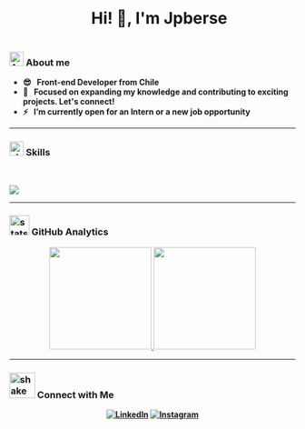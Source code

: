 <div id="user-content-toc">
  <ul align="center">
    <summary><h1 style="display: inline-block">Hi! 👋, I'm Jpberse</h1></summary>
  </ul>
</div>

### <img src="https://media4.giphy.com/media/v1.Y2lkPTc5MGI3NjExbmk4MmVieXBsMG45bjIzcmpnbGwwODZhMnBiMWh2OWw2N3k0em5tdyZlcD12MV9pbnRlcm5hbF9naWZfYnlfaWQmY3Q9cw/i0HhgCcJE3GM8KGy4g/giphy.gif" alt="About me icon" width="25"><b> About me<b/>

- 😎 &nbsp; Front-end Developer from Chile
- 🌱 &nbsp; Focused on expanding my knowledge and contributing to exciting projects. Let's connect!
- ⚡ &nbsp; I’m currently open for an Intern or a new job opportunity

---

### <img src="https://media2.giphy.com/media/QssGEmpkyEOhBCb7e1/giphy.gif?cid=ecf05e47a0n3gi1bfqntqmob8g9aid1oyj2wr3ds3mg700bl&rid=giphy.gif" width ="25" alt="skills icon"><b> Skills</b>
<br>

<p align="left">
  <a href="https://skillicons.dev">
    <img src="https://skillicons.dev/icons?i=git,github,html,css,js,nodejs,react,tailwind,vscode,ps&perline=14" />
  </a>
</p>

---

### <img src="https://media.giphy.com/media/iY8CRBdQXODJSCERIr/giphy.gif" width="35" alt="stats icon"><b> GitHub Analytics </b>

<p align="center">
  <a href="https://github.com/jpberse">
    <img height="180em" src="https://github-readme-stats.vercel.app/api?username=jpberse&theme=highcontrast&show_icons=true&hide_border=true&count_private=true"/>
    <img height="180em" src="https://github-readme-stats.vercel.app/api/top-langs/?username=jpberse&theme=highcontrast&show_icons=true&hide_border=true&layout=compact"/>
  </a>
</p>

---

### <img src="https://media4.giphy.com/media/v1.Y2lkPTc5MGI3NjExODZ2NXZlYXJyYjVnbWlna3NyNGRmZWF3ZHkzNGt4dmFkN3hwN2VmZSZlcD12MV9pbnRlcm5hbF9naWZfYnlfaWQmY3Q9cw/HOHlAVsG7pKR6Q7W83/giphy.gif" width="45" alt="shake hands icon"><b> Connect with Me  </b>

<p align="center">
  <a href="https://www.linkedin.com/in/juan-pablo-bersezio-alvarez/"><img alt="LinkedIn" src="https://img.shields.io/badge/linkedin-jpberse-blue"></a>
  <a href="https://www.instagram.com/bersejp"><img alt="Instagram" src="https://img.shields.io/badge/instagram-bersejp-pink"></a>
</p>
